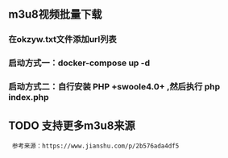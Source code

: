 ## m3u8视频批量下载
### 在okzyw.txt文件添加url列表
### 启动方式一：docker-compose up -d
### 启动方式二：自行安装 PHP +swoole4.0+ ,然后执行 php index.php

## TODO 支持更多m3u8来源

     参考来源：https://www.jianshu.com/p/2b576ada4df5

